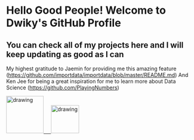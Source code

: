 # Hello Good People! Welcome to Dwiky's GitHub Profile
## You can check all of my projects here and I will keep updating as good as I can

My highest gratitude to Jaemin for providing me this amazing feature (https://github.com/importdata/importdata/blob/master/README.md)
And Ken Jee for being a great inspiration for me to learn more about Data Science (https://github.com/PlayingNumbers)

<a href="https://www.linkedin.com/in/jaemin-lee-771705151/"><img src="https://res.cloudinary.com/importdata/image/upload/v1595012354/linkedin_t9qiwy.png" alt="drawing" width="100"/> &nbsp;&nbsp;&nbsp;&nbsp;<a href="https://www.kaggle.com/dwikyhutomo"><img src="https://res.cloudinary.com/importdata/image/upload/v1595012924/kaggle_ksaktb.png" alt="drawing" width="75"/>
